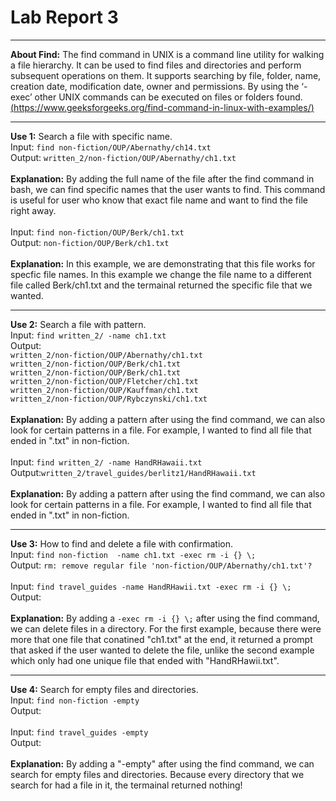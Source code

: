 # Lab Report 3

---

**About Find:** The find command in UNIX is a command line utility for walking a file hierarchy. It can be used to find files and directories and perform subsequent operations on them. It supports searching by file, folder, name, creation date, modification date, owner and permissions. By using the ‘-exec’ other UNIX commands can be executed on files or folders found. [(https://www.geeksforgeeks.org/find-command-in-linux-with-examples/)](https://www.geeksforgeeks.org/find-command-in-linux-with-examples/)

---

**Use 1:** Search a file with specific name.
<br>
Input: ```find non-fiction/OUP/Abernathy/ch14.txt```
<br>
Output: ```written_2/non-fiction/OUP/Abernathy/ch1.txt```
<br>
<br>**Explanation:** By adding the full name of the file after the find command in bash, we can find specific names that the user wants to find. This command is useful for user who know that exact file name and want to find the file right away.
<br>
<br>
Input: ```find non-fiction/OUP/Berk/ch1.txt```
<br>
Output: ```non-fiction/OUP/Berk/ch1.txt```
<br>
<br>**Explanation:** In this example, we are demonstrating that this file works for specfic file names. In this example we change the file name to a different file called Berk/ch1.txt and the termainal returned the specific file that we wanted. 

---

**Use 2:** Search a file with pattern.
<br>
Input: ```find written_2/ -name ch1.txt```
<br>
Output:
<br>```written_2/non-fiction/OUP/Abernathy/ch1.txt```
<br>```written_2/non-fiction/OUP/Berk/ch1.txt```
<br>```written_2/non-fiction/OUP/Berk/ch1.txt```
<br>```written_2/non-fiction/OUP/Fletcher/ch1.txt```
<br>```written_2/non-fiction/OUP/Kauffman/ch1.txt```
<br>```written_2/non-fiction/OUP/Rybczynski/ch1.txt```
<br>
<br>**Explanation:** By adding a pattern after using the find command, we can also look for certain patterns in a file. For example, I wanted to find all file that ended in ".txt" in non-fiction.
<br>
<br>
Input: ```find written_2/ -name HandRHawaii.txt```
<br>
Output:```written_2/travel_guides/berlitz1/HandRHawaii.txt```
<br>
<br>**Explanation:** By adding a pattern after using the find command, we can also look for certain patterns in a file. For example, I wanted to find all file that ended in ".txt" in non-fiction.

---

**Use 3:** How to find and delete a file with confirmation.
<br>
Input: ```find non-fiction  -name ch1.txt -exec rm -i {} \;```
<br>
Output: ```rm: remove regular file 'non-fiction/OUP/Abernathy/ch1.txt'?```
<br>
<br>
Input: ```find travel_guides -name HandRHawii.txt -exec rm -i {} \;```
<br>
Output: ``` ```
<br>
<br>**Explanation:** By adding a ```-exec rm -i {} \;``` after using the find command, we can delete files in a directory. For the first example, because there were more that one file that conatined "ch1.txt" at the end, it returned a prompt that asked if the user wanted to delete the file, unlike the second example which only had one unique file that ended with "HandRHawii.txt". 

---

**Use 4:** Search for empty files and directories.
<br>
Input: ```find non-fiction -empty```
<br>
Output: ``` ```
<br>
<br>
Input: ```find travel_guides -empty```
<br>
Output: ``` ```
<br>
<br>**Explanation:** By adding a "-empty" after using the find command, we can search for empty files and directories. Because every directory that we search for had a file in it, the termainal returned nothing!
